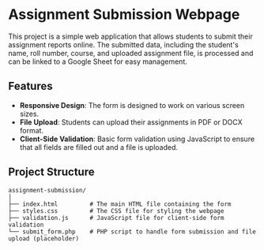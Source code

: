 # Assignment Submission Webpage

This project is a simple web application that allows students to submit their assignment reports online. The submitted data, including the student's name, roll number, course, and uploaded assignment file, is processed and can be linked to a Google Sheet for easy management.

## Features

- **Responsive Design**: The form is designed to work on various screen sizes.
- **File Upload**: Students can upload their assignments in PDF or DOCX format.
- **Client-Side Validation**: Basic form validation using JavaScript to ensure that all fields are filled out and a file is uploaded.

## Project Structure

```plaintext
assignment-submission/
│
├── index.html         # The main HTML file containing the form
├── styles.css         # The CSS file for styling the webpage
├── validation.js      # JavaScript file for client-side form validation
└── submit_form.php    # PHP script to handle form submission and file upload (placeholder)
